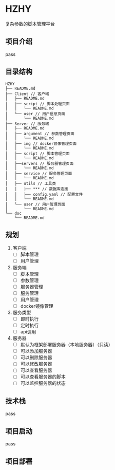 # HZHY
复杂参数的脚本管理平台

## 项目介绍

pass

## 目录结构

```shell
HZHY
├── README.md
├── Client // 客户端
│   ├── README.md
│   ├── script // 脚本处理页面
│   │   └── README.md
│   └── user // 用户信息页面
│       └── README.md
├── Server // 服务端
│   ├── README.md
│   ├── argument // 参数管理页面
│   │   └── README.md
│   ├── img // docker镜像管理页面
│   │   └── README.md
│   ├── script // 脚本管理页面
│   │   └── README.md
│   ├──servers // 服务器管理页面
│   │   └── README.md
│   ├── service // 服务管理页面
│   │   └── README.md
│   ├── utils // 工具类
│   │   ├── *** // 数据库连接
│   │   ├── config.yaml // 配置文件
│   │   └── README.md
│   └── user // 用户管理页面
│       └── README.md
└── doc
    └── README.md
```

## 规划
1. 客户端
    - [ ] 脚本管理
    - [ ] 用户管理
2. 服务端
    - [ ] 脚本管理
    - [ ] 参数管理
    - [ ] 服务器管理
    - [ ] 服务管理
    - [ ] 用户管理
    - [ ] docker镜像管理
3. 服务类型
    - [ ] 即时执行
    - [ ] 定时执行
    - [ ] api调用
4. 服务器
    - [ ] 默认为框架部署服务器（本地服务器）（只读）
    - [ ] 可以添加服务器
    - [ ] 可以删除服务器
    - [ ] 可以修改服务器
    - [ ] 可以查看服务器
    - [ ] 可以查看服务器的脚本
    - [ ] 可以监控服务器的状态
## 技术栈

pass

## 项目启动

pass

## 项目部署